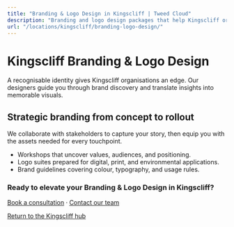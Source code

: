 ```yaml
---
title: "Branding & Logo Design in Kingscliff | Tweed Cloud"
description: "Branding and logo design packages that help Kingscliff organisations stand out."
url: "/locations/kingscliff/branding-logo-design/"
---
```


# Kingscliff Branding & Logo Design

A recognisable identity gives Kingscliff organisations an edge. Our designers guide you through brand discovery and translate insights into memorable visuals.

## Strategic branding from concept to rollout

We collaborate with stakeholders to capture your story, then equip you with the assets needed for every touchpoint.

- Workshops that uncover values, audiences, and positioning.
- Logo suites prepared for digital, print, and environmental applications.
- Brand guidelines covering colour, typography, and usage rules.

### Ready to elevate your Branding & Logo Design in Kingscliff?

[Book a consultation](/consultation/) · [Contact our team](/contact/)

[Return to the Kingscliff hub](/locations/kingscliff/)
